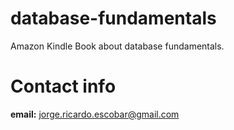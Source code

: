 # database-fundamentals
Amazon Kindle Book about database fundamentals.

# Contact info

__email:__ jorge.ricardo.escobar@gmail.com
